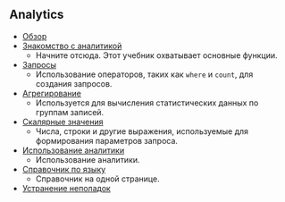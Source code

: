 
## <a name="analytics"></a>Analytics
* [Обзор](../articles/application-insights/app-insights-analytics.md)
* [Знакомство с аналитикой](../articles/application-insights/app-insights-analytics-tour.md)
  * Начните отсюда. Этот учебник охватывает основные функции.
* [Запросы](../articles/application-insights/app-insights-analytics-reference.md)
  * Использование операторов, таких как `where` и `count`, для создания запросов.
* [Агрегирование](../articles/application-insights/app-insights-analytics-reference.md)
  * Используется для вычисления статистических данных по группам записей.
* [Скалярные значения](../articles/application-insights/app-insights-analytics-reference.md)
  * Числа, строки и другие выражения, используемые для формирования параметров запроса.
* [Использование аналитики](../articles/application-insights/app-insights-analytics-using.md)
  * Использование аналитики.
* [Справочник по языку](../articles/application-insights/app-insights-analytics-reference.md)
  * Справочник на одной странице.
* [Устранение неполадок](../articles/application-insights/app-insights-analytics-troubleshooting.md)

